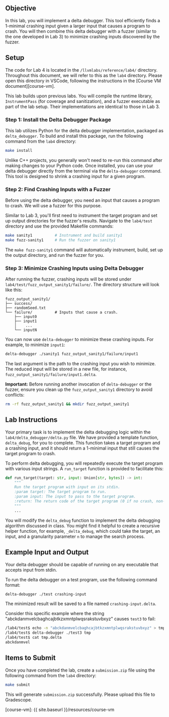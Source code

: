 
## Objective

In this lab, you will implement a delta debugger. This tool efficiently finds a 1-minimal crashing input given a larger input that causes a program to crash. You will then combine this delta debugger with a fuzzer (similar to the one developed in Lab 3) to minimize crashing inputs discovered by the fuzzer.

## Setup

The code for Lab 4 is located in the `/llvmlabs/reference/lab4/` directory. Throughout this document, we will refer to this as the `lab4` directory. Please open this directory in VSCode, following the instructions in the [Course VM document][course-vm].

This lab builds upon previous labs. You will compile the runtime library, `InstrumentPass` (for coverage and sanitization), and a fuzzer executable as part of the lab setup. Their implementations are identical to those in Lab 3.

### Step 1: Install the Delta Debugger Package

This lab utilizes Python for the delta debugger implementation, packaged as `delta_debugger`. To build and install this package, run the following command from the `lab4` directory:

```bash
make install
```

Unlike C++ projects, you generally won't need to re-run this command after making changes to your Python code. Once installed, you can use your delta debugger directly from the terminal via the `delta-debugger` command. This tool is designed to shrink a crashing input for a given program.

### Step 2: Find Crashing Inputs with a Fuzzer

Before using the delta debugger, you need an input that causes a program to crash. We will use a fuzzer for this purpose.

Similar to Lab 3, you'll first need to instrument the target program and set up output directories for the fuzzer's results. Navigate to the `lab4/test` directory and use the provided Makefile commands:

```bash
make sanity1          # Instrument and build sanity1
make fuzz-sanity1     # Run the fuzzer on sanity1
```

The `make fuzz-sanity1` command will automatically instrument, build, set up the output directory, and run the fuzzer for you.

### Step 3: Minimize Crashing Inputs using Delta Debugger

After running the fuzzer, crashing inputs will be stored under `lab4/test/fuzz_output_sanity1/failure/`. The directory structure will look like this:

```
fuzz_output_sanity1/
├── success/
├── randomSeed.txt
└── failure/          # Inputs that cause a crash.
    ├── input0
    ├── input1
    │    ...
    └── inputN
```

You can now use `delta-debugger` to minimize these crashing inputs. For example, to minimize `input1`:

```bash
delta-debugger ./sanity1 fuzz_output_sanity1/failure/input1
```

The last argument is the path to the crashing input you wish to minimize. The reduced input will be stored in a new file, for instance, `fuzz_output_sanity1/failure/input1.delta`.

**Important:** Before running another invocation of `delta-debugger` or the fuzzer, ensure you clean up the `fuzz_output_sanity1` directory to avoid conflicts:

```bash
rm -rf fuzz_output_sanity1 && mkdir fuzz_output_sanity1
```

## Lab Instructions

Your primary task is to implement the delta debugging logic within the `lab4/delta_debugger/delta.py` file. We have provided a template function, `delta_debug`, for you to complete. This function takes a target program and a crashing input, and it should return a 1-minimal input that still causes the target program to crash.

To perform delta debugging, you will repeatedly execute the target program with various input strings. A `run_target` function is provided to facilitate this:

```python
def run_target(target: str, input: Union[str, bytes]) -> int:
    """
    Run the target program with input on its stdin.
    :param target: The target program to run.
    :param input: The input to pass to the target program.
    :return: The return code of the target program (0 if no crash, non-zero otherwise).
    """
    ...
```

You will modify the `delta_debug` function to implement the delta debugging algorithm discussed in class. You might find it helpful to create a recursive helper function, for example, `_delta_debug`, which could take the target, an input, and a granularity parameter `n` to manage the search process.

## Example Input and Output

Your delta debugger should be capable of running on any executable that accepts input from stdin.

To run the delta debugger on a test program, use the following command format:

```bash
delta-debugger ./test crashing-input
```

The minimized result will be saved to a file named `crashing-input.delta`.

Consider this specific example where the string "abckdanmvelcbaghcajbtkzxmntplwqsrakstuvbxyz" causes `test3` to fail:

```bash
/lab4/test$ echo -n "abckdanmvelcbaghcajbtkzxmntplwqsrakstuvbxyz" > tmp
/lab4/test$ delta-debugger ./test3 tmp
/lab4/test$ cat tmp.delta
abckdanmvel
```

## Items to Submit

Once you have completed the lab, create a `submission.zip` file using the following command from the `lab4` directory:

```bash
make submit
```

This will generate `submission.zip` successfully. Please upload this file to Gradescope.

[course-vm]: {{ site.baseurl }}/resources/course-vm
